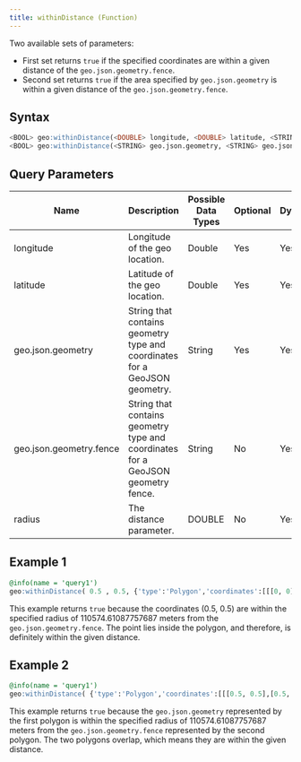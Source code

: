 ```yaml
---
title: withinDistance (Function)
---
```

Two available sets of parameters:

- First set returns `true` if the specified coordinates are within a given distance of the `geo.json.geometry.fence`.
- Second set returns `true` if the area specified by `geo.json.geometry` is within a given distance of the `geo.json.geometry.fence`.

## Syntax

```sql
<BOOL> geo:withinDistance(<DOUBLE> longitude, <DOUBLE> latitude, <STRING> geo.json.geometry.fence, <DOUBLE> radius)
<BOOL> geo:withinDistance(<STRING> geo.json.geometry, <STRING> geo.json.geometry.fence,  <DOUBLE> radius)
```

## Query Parameters

| Name  | Description      | Possible Data Types | Optional | Dynamic |
|-------|------------------|---------------------|----------|---------|
| longitude 	    | Longitude of the geo location.      | Double       | Yes       | Yes     |
| latitude | Latitude of the geo location.      | Double    | Yes      | Yes     |
| geo.json.geometry    | String that contains geometry type and coordinates for a GeoJSON geometry. | String    | Yes      | Yes     |
| geo.json.geometry.fence         | String that contains geometry type and coordinates for a GeoJSON geometry fence. | String   | No      | Yes     |
| radius        | The distance parameter. | DOUBLE    | No      | Yes     |

## Example 1

```sql
@info(name = 'query1')
geo:withinDistance( 0.5 , 0.5, {'type':'Polygon','coordinates':[[[0, 0],[0, 1],[1, 1],[1, 0],[0, 0]]]}, 110574.61087757687)
```

This example returns `true` because the coordinates (0.5, 0.5) are within the specified radius of 110574.61087757687 meters from the `geo.json.geometry.fence`. The point lies inside the polygon, and therefore, is definitely within the given distance.

## Example 2

```sql
@info(name = 'query1')
geo:withinDistance( {'type':'Polygon','coordinates':[[[0.5, 0.5],[0.5, 1.5],[1.5, 1.5],[1.5, 0.5],[0.5, 0.5]]]} , {'type':'Polygon','coordinates':[[[0, 0],[0, 1],[1, 1],[1, 0],[0, 0]]]}, 110574.61087757687)
```

This example returns `true` because the `geo.json.geometry` represented by the first polygon is within the specified radius of 110574.61087757687 meters from the `geo.json.geometry.fence` represented by the second polygon. The two polygons overlap, which means they are within the given distance.
